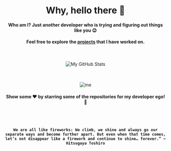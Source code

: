 <div align="center">

# Why, hello there 👋

#### Who am I? Just another developer who is trying and figuring out things like you :wink:

#### Feel free to explore the <a href="https://github.com/notKvS?tab=repositories">projects</a> that I have worked on.

</div>

<br/>
<br/>

<div align="center">

<img src="https://github-readme-stats.vercel.app/api?username=notKvS&&show_icons=true&theme=radical&line_height=27&v=5" alt="My GitHub Stats" />

</div>





<div align="center">

<br/>
<br/>

<!-- ![me](https://media1.giphy.com/media/v1.Y2lkPTc5MGI3NjExanJicjZtZmN4YmNiOG00NzJ5ZTNyc3pyM2VrcHNweW5yd3F5cjk1ayZlcD12MV9pbnRlcm5hbF9naWZfYnlfaWQmY3Q9cw/BOPrq7m5jYS1W/giphy.gif) -->

![me](https://i.giphy.com/3ohc0YpD0LR5wRyz1S.webp)

</div>

<div align="center">

#### Show some ❤️ by starring some of the repositories for my developer ego! 😤

</div>

<br/>
<br/>

<div align="center">

#### `We are all like fireworks: We climb, we shine and always go our separate ways and become further apart. But even when that time comes, let’s not disappear like a firework and continue to shine… forever.” — Hitsugaya Toshiro`

</div>